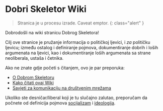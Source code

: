 # Dobri Skeletor Wiki

> Stranica je u procesu izrade. Caveat emptor.
{: class="alert" }

Dobrodošli na wiki stranicu Dobrog Skeletora!

Cilj ove stranice je pružanje informacija o političkoj ljevici, i *za* političku ljevicu; između ostalog i definiranje
pojmova, dokumentiranje dobrih i loših argumenata na ljevici, kao i dokumentiranje loših argumenata sa strane
neoliberala, ustaša i četnika.

Ako ne znate gdje početi s čitanjem, ovo je par preporuka:

* [O Dobrom Skeletoru](dobri-skeletor)
* [Kako čitati ovaj Wiki](o-wikiju)
* [Savjeti za komunikaciju na društvenim mrežama](savjeti-za-komunikaciju)

Ukoliko ste desničar/liberal koji je tu slučajno zalutao, preporučam da počnete od definicija pojmova
[socijalizam](socijalizam) i [ideologija](ideologija).
